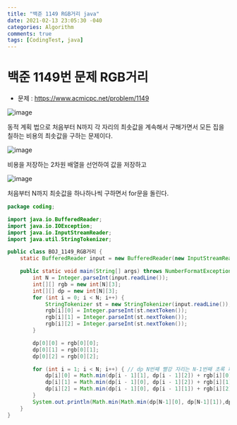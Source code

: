 ```yaml
---
title: "백준 1149 RGB거리 java"
date: 2021-02-13 23:05:30 -040
categories: Algorithm
comments: true
tags: [CodingTest, java]
---
```



# 백준 1149번 문제 RGB거리

- 문제 : https://www.acmicpc.net/problem/1149

![image](https://user-images.githubusercontent.com/40592785/107841888-84af4100-6e02-11eb-96a0-ef4b4ede6223.png)



동적 계획 법으로 처음부터 N까지 각 자리의 최솟값을 계속해서 구해가면서 모든 집을 칠하는 비용의 최솟값을 구하는 문제이다.

![image](https://user-images.githubusercontent.com/40592785/107841921-c04a0b00-6e02-11eb-9d64-5ece47970944.png)

비용을 저장하는 2차원 배열을 선언하여 값을 저장하고

![image](https://user-images.githubusercontent.com/40592785/107841942-d788f880-6e02-11eb-86bb-695c7d3e6198.png)

처음부터 N까지 최솟값을 하나하나씩 구하면서 for문을 돌린다.

```java
package coding;

import java.io.BufferedReader;
import java.io.IOException;
import java.io.InputStreamReader;
import java.util.StringTokenizer;

public class BOJ_1149_RGB거리 {
	static BufferedReader input = new BufferedReader(new InputStreamReader(System.in));

	public static void main(String[] args) throws NumberFormatException, IOException {
		int N = Integer.parseInt(input.readLine());
		int[][] rgb = new int[N][3];
		int[][] dp = new int[N][3];
		for (int i = 0; i < N; i++) {
			StringTokenizer st = new StringTokenizer(input.readLine());
			rgb[i][0] = Integer.parseInt(st.nextToken());
			rgb[i][1] = Integer.parseInt(st.nextToken());
			rgb[i][2] = Integer.parseInt(st.nextToken());
		}

		dp[0][0] = rgb[0][0];
		dp[0][1] = rgb[0][1];
		dp[0][2] = rgb[0][2];

		for (int i = 1; i < N; i++) { // dp N번째 빨강 자리는 N-1번째 초록 파랑 중 최솟값에 N번째 빨강타일값을 더한것
			dp[i][0] = Math.min(dp[i - 1][1], dp[i - 1][2]) + rgb[i][0];
			dp[i][1] = Math.min(dp[i - 1][0], dp[i - 1][2]) + rgb[i][1];
			dp[i][2] = Math.min(dp[i - 1][0], dp[i - 1][1]) + rgb[i][2];
		}
		System.out.println(Math.min(Math.min(dp[N-1][0], dp[N-1][1]),dp[N-1][2]));
	}
}
```

